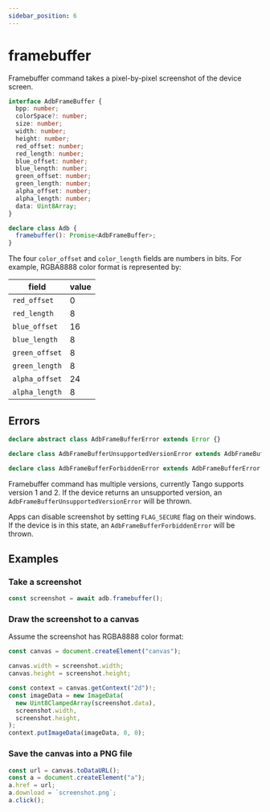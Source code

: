 ```yaml
---
sidebar_position: 6
---
```


# framebuffer

Framebuffer command takes a pixel-by-pixel screenshot of the device screen.

```ts
interface AdbFrameBuffer {
  bpp: number;
  colorSpace?: number;
  size: number;
  width: number;
  height: number;
  red_offset: number;
  red_length: number;
  blue_offset: number;
  blue_length: number;
  green_offset: number;
  green_length: number;
  alpha_offset: number;
  alpha_length: number;
  data: Uint8Array;
}

declare class Adb {
  framebuffer(): Promise<AdbFrameBuffer>;
}
```

The four `color_offset` and `color_length` fields are numbers in bits. For example, RGBA8888 color format is represented by:

| field          | value |
| -------------- | ----- |
| `red_offset`   | 0     |
| `red_length`   | 8     |
| `blue_offset`  | 16    |
| `blue_length`  | 8     |
| `green_offset` | 8     |
| `green_length` | 8     |
| `alpha_offset` | 24    |
| `alpha_length` | 8     |

## Errors

```ts
declare abstract class AdbFrameBufferError extends Error {}

declare class AdbFrameBufferUnsupportedVersionError extends AdbFrameBufferError {}

declare class AdbFrameBufferForbiddenError extends AdbFrameBufferError {}
```

Framebuffer command has multiple versions, currently Tango supports version 1 and 2. If the device returns an unsupported version, an `AdbFrameBufferUnsupportedVersionError` will be thrown.

Apps can disable screenshot by setting `FLAG_SECURE` flag on their windows. If the device is in this state, an `AdbFrameBufferForbiddenError` will be thrown.

## Examples

### Take a screenshot

```ts transpile
const screenshot = await adb.framebuffer();
```

### Draw the screenshot to a canvas

Assume the screenshot has RGBA8888 color format:

```ts transpile
const canvas = document.createElement("canvas");

canvas.width = screenshot.width;
canvas.height = screenshot.height;

const context = canvas.getContext("2d")!;
const imageData = new ImageData(
  new Uint8ClampedArray(screenshot.data),
  screenshot.width,
  screenshot.height,
);
context.putImageData(imageData, 0, 0);
```

### Save the canvas into a PNG file

```ts transpile
const url = canvas.toDataURL();
const a = document.createElement("a");
a.href = url;
a.download = `screenshot.png`;
a.click();
```
